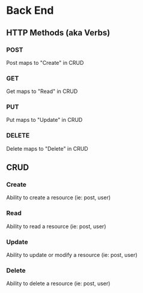 # Back End

## HTTP Methods (aka Verbs)

### POST

Post maps to "Create" in CRUD

### GET

Get maps to "Read" in CRUD

### PUT

Put maps to "Update" in CRUD
### DELETE

Delete maps to "Delete" in CRUD

## CRUD

### Create

Ability to create a resource (ie: post, user)

### Read

Ability to read a resource (ie: post, user)
### Update

Ability to update or modify a resource (ie: post, user)

### Delete

Ability to delete a resource (ie: post, user)